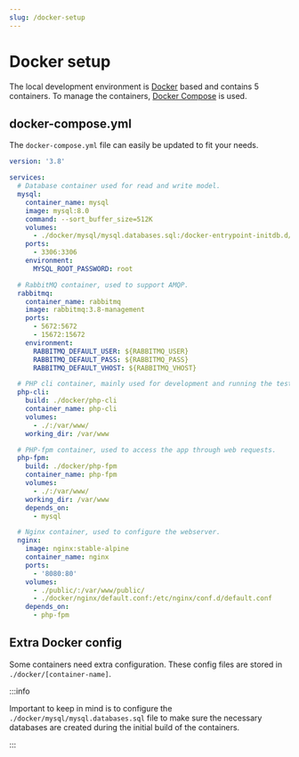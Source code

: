```yaml
---
slug: /docker-setup
---
```


# Docker setup

The local development environment is [Docker](https://www.docker.com/) based and
contains 5 containers. To manage the containers, [Docker Compose](https://docs.docker.com/compose/) is used.

## docker-compose.yml

The `docker-compose.yml` file can easily be updated to fit your needs.

```yaml showLineNumbers title="docker-compose.yml"
version: '3.8'

services:
  # Database container used for read and write model.
  mysql:
    container_name: mysql
    image: mysql:8.0
    command: --sort_buffer_size=512K
    volumes:
      - ./docker/mysql/mysql.databases.sql:/docker-entrypoint-initdb.d/01-databases.sql
    ports:
      - 3306:3306
    environment:
      MYSQL_ROOT_PASSWORD: root

  # RabbitMQ container, used to support AMQP.
  rabbitmq:
    container_name: rabbitmq
    image: rabbitmq:3.8-management
    ports:
      - 5672:5672
      - 15672:15672
    environment:
      RABBITMQ_DEFAULT_USER: ${RABBITMQ_USER}
      RABBITMQ_DEFAULT_PASS: ${RABBITMQ_PASS}
      RABBITMQ_DEFAULT_VHOST: ${RABBITMQ_VHOST}

  # PHP cli container, mainly used for development and running the test suite.
  php-cli:
    build: ./docker/php-cli
    container_name: php-cli
    volumes:
      - ./:/var/www/
    working_dir: /var/www

  # PHP-fpm container, used to access the app through web requests.
  php-fpm:
    build: ./docker/php-fpm
    container_name: php-fpm
    volumes:
      - ./:/var/www/
    working_dir: /var/www
    depends_on:
      - mysql

  # Nginx container, used to configure the webserver.
  nginx:
    image: nginx:stable-alpine
    container_name: nginx
    ports:
      - '8080:80'
    volumes:
      - ./public/:/var/www/public/
      - ./docker/nginx/default.conf:/etc/nginx/conf.d/default.conf
    depends_on:
      - php-fpm
```

## Extra Docker config

Some containers need extra configuration. These config files are stored in 
`./docker/[container-name]`.

:::info

Important to keep in mind is to configure the `./docker/mysql/mysql.databases.sql` file
to make sure the necessary databases are created during the initial build of the containers.

:::